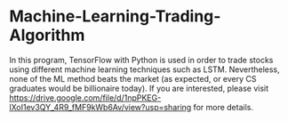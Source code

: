# Machine-Learning-Trading-Algorithm

In this program, TensorFlow with Python is used in order to trade stocks using different machine learning techniques such as LSTM. Nevertheless, none of the ML method beats the market (as expected, or every CS graduates would be billionaire today). If you are interested, please visit https://drive.google.com/file/d/1npPKEG-lXoI1ev3QY_4R9_fMF9kWb6Av/view?usp=sharing for more details.
